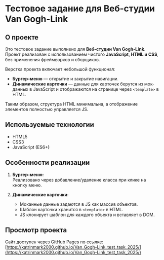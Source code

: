 # Тестовое задание для Веб-студии Van Gogh-Link

## О проекте

Это тестовое задание выполнено для **Веб-студии Van Gogh-Link**.  
Проект реализован с использованием чистого **JavaScript, HTML и CSS**, без применения фреймворков и сборщиков.  

Верстка проекта включает небольшой функционал:

- **Бургер-меню** — открытие и закрытие навигации.  
- **Динамические карточки** — данные для карточек берутся из мок-данных в JavaScript и отображаются на странице через `<template>` в HTML.  

Таким образом, структура HTML минимальна, а отображение элементов полностью управляется JS.

## Используемые технологии

- HTML5  
- CSS3  
- JavaScript (ES6+)  

## Особенности реализации

1. **Бургер-меню:**  
   Реализовано через добавление/удаление класса при клике на кнопку меню.  

2. **Динамические карточки:**  
   - Моканные данные задаются в JS как массив объектов.  
   - Шаблон карточки хранится в `<template>` в HTML.  
   - JS клонирует шаблон для каждого объекта и вставляет в DOM.  


## Просмотр проекта
Сайт доступен через GitHub Pages по ссылке:  
[https://katrinmark2000.github.io/Van_Gogh-Link_test_task_2025/](https://katrinmark2000.github.io/Van_Gogh-Link_test_task_2025/)
